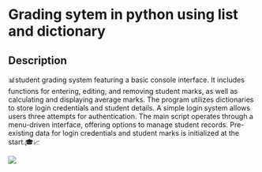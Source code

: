 <h1>Grading sytem in python using list and dictionary</h1>

<h2>Description</h2>
<p>📊student grading system featuring a basic console interface. It includes functions for entering, editing, and removing student marks, as well as calculating and displaying average marks. The program utilizes dictionaries to store login credentials and student details. A simple login system allows users three attempts for authentication. The main script operates through a menu-driven interface, offering options to manage student records. Pre-existing data for login credentials and student marks is initialized at the start.🎓📈</p>

<img src = "https://github.com/sanket96s/Projects/assets/109816069/aedaebd7-ca06-4ae0-a2ac-bc3ef286c793">
